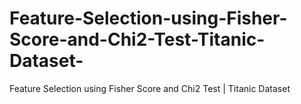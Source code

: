 # Feature-Selection-using-Fisher-Score-and-Chi2-Test-Titanic-Dataset-
Feature Selection using Fisher Score and Chi2 Test | Titanic Dataset 
